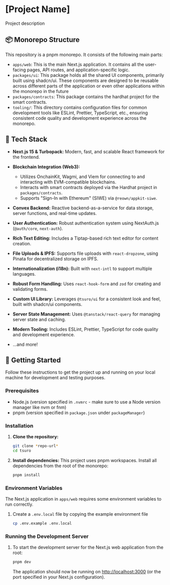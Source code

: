 # [Project Name]

Project description

## 📦 Monorepo Structure

This repository is a pnpm monorepo. It consists of the following main parts:

- `apps/web`: This is the main Next.js application. It contains all the user-facing pages, API routes, and application-specific logic.
- `packages/ui`: This package holds all the shared UI components, primarily built using shadcn/ui. These components are designed to be reusable across different parts of the application or even other applications within the monorepo in the future
- `packages/contracts`: This package contains the hardhat project for the smart contracts.
- `tooling/`: This directory contains configuration files for common development tools like ESLint, Prettier, TypeScript, etc., ensuring consistent code quality and development experience across the monorepo.

## 🧰 Tech Stack

- **Next.js 15 & Turbopack:** Modern, fast, and scalable React framework for the frontend.

- **Blockchain Integration (Web3):**

  - Utilizes OnchainKit, Wagmi, and Viem for connecting to and interacting with EVM-compatible blockchains.
  - Interacts with smart contracts deployed via the Hardhat project in `packages/contracts`.
  - Supports "Sign-In with Ethereum" (SIWE) via `@reown/appkit-siwe`.

- **Convex Backend:** Reactive backend-as-a-service for data storage, server functions, and real-time updates.

- **User Authentication:** Robust authentication system using NextAuth.js (`@auth/core`, `next-auth`).

- **Rich Text Editing:** Includes a Tiptap-based rich text editor for content creation.

- **File Uploads & IPFS:** Supports file uploads with `react-dropzone`, using Pinata for decentralized storage on IPFS.

- **Internationalization (i18n):** Built with `next-intl` to support multiple languages.

- **Robust Form Handling:** Uses `react-hook-form` and `zod` for creating and validating forms.

- **Custom UI Library:** Leverages `@tsuro/ui` for a consistent look and feel, built with shadcn/ui components.

- **Server State Management:** Uses `@tanstack/react-query` for managing server state and caching.

- **Modern Tooling:** Includes ESLint, Prettier, TypeScript for code quality and development experience.

- ...and more!

## 🚀 Getting Started

Follow these instructions to get the project up and running on your local machine for development and testing purposes.

### Prerequisites

- Node.js (version specified in `.nvmrc` - make sure to use a Node version manager like nvm or fnm)
- pnpm (version specified in `package.json` under `packageManager`)

### Installation

1.  **Clone the repository:**

    ```bash
    git clone *repo-url*
    cd tsuro
    ```

2.  **Install dependencies:**
    This project uses pnpm workspaces. Install all dependencies from the root of the monorepo:
    ```bash
    pnpm install
    ```

### Environment Variables

The Next.js application in `apps/web` requires some environment variables to run correctly.

1.  Create a `.env.local` file by copying the example environment file

    ```bash
    cp .env.example .env.local
    ```

### Running the Development Server

1.  To start the development server for the Next.js web application from the root:

    ```bash
    pnpm dev
    ```

    The application should now be running on [http://localhost:3000](http://localhost:3000) (or the port specified in your Next.js configuration).
